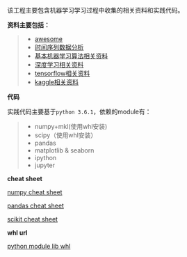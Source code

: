 该工程主要包含机器学习学习过程中收集的相关资料和实践代码。


**资料主要包括：**

> * [awesome](awesome.md)
> * [时间序列数据分析](TimeSeriesAnalysis.md)
> * [基本机器学习算法相关资料](algorithm.md)
> * [深度学习相关资料](DeepLearning.md)
> * [tensorflow相关资料](tensorflow.md)
> * [kaggle相关资料](kaggle.md)

**代码**

实践代码主要基于`python 3.6.1`，依赖的module有：

> * numpy+mkl(使用whl安装)
> * scipy（使用whl安装）
> * pandas
> * matplotlib & seaborn
> * ipython
> * jupyter

**cheat sheet**

[numpy cheat sheet](https://www.dataquest.io/blog/numpy-cheat-sheet/)

[pandas cheat sheet](https://www.dataquest.io/blog/pandas-cheat-sheet/)

[scikit cheat sheet](http://scikit-learn.org/stable/tutorial/machine_learning_map/)

**whl url**

[python module lib whl](http://www.lfd.uci.edu/~gohlke/pythonlibs/)

